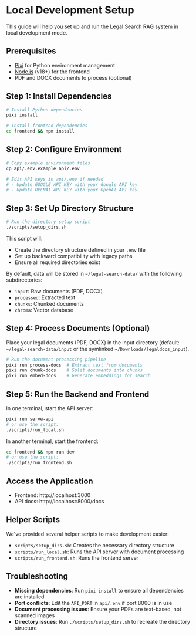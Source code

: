 # Local Development Setup

This guide will help you set up and run the Legal Search RAG system in local development mode.

## Prerequisites

- [Pixi](https://pixi.sh) for Python environment management
- [Node.js](https://nodejs.org/) (v18+) for the frontend
- PDF and DOCX documents to process (optional)

## Step 1: Install Dependencies

```bash
# Install Python dependencies
pixi install

# Install frontend dependencies
cd frontend && npm install
```

## Step 2: Configure Environment

```bash
# Copy example environment files
cp api/.env.example api/.env

# Edit API keys in api/.env if needed
# - Update GOOGLE_API_KEY with your Google API key
# - Update OPENAI_API_KEY with your OpenAI API key
```

## Step 3: Set Up Directory Structure

```bash
# Run the directory setup script
./scripts/setup_dirs.sh
```

This script will:
- Create the directory structure defined in your `.env` file
- Set up backward compatibility with legacy paths
- Ensure all required directories exist

By default, data will be stored in `~/legal-search-data/` with the following subdirectories:
- `input`: Raw documents (PDF, DOCX)
- `processed`: Extracted text
- `chunks`: Chunked documents
- `chroma`: Vector database

## Step 4: Process Documents (Optional)

Place your legal documents (PDF, DOCX) in the input directory (default: `~/legal-search-data/input` or the symlinked `~/Downloads/legaldocs_input`).

```bash
# Run the document processing pipeline
pixi run process-docs  # Extract text from documents
pixi run chunk-docs    # Split documents into chunks
pixi run embed-docs    # Generate embeddings for search
```

## Step 5: Run the Backend and Frontend

In one terminal, start the API server:

```bash
pixi run serve-api
# or use the script:
./scripts/run_local.sh
```

In another terminal, start the frontend:

```bash
cd frontend && npm run dev
# or use the script:
./scripts/run_frontend.sh
```

## Access the Application

- Frontend: http://localhost:3000
- API docs: http://localhost:8000/docs

## Helper Scripts

We've provided several helper scripts to make development easier:

- `scripts/setup_dirs.sh`: Creates the necessary directory structure
- `scripts/run_local.sh`: Runs the API server with document processing
- `scripts/run_frontend.sh`: Runs the frontend server

## Troubleshooting

- **Missing dependencies**: Run `pixi install` to ensure all dependencies are installed
- **Port conflicts**: Edit the `API_PORT` in `api/.env` if port 8000 is in use
- **Document processing issues**: Ensure your PDFs are text-based, not scanned images
- **Directory issues**: Run `./scripts/setup_dirs.sh` to recreate the directory structure
